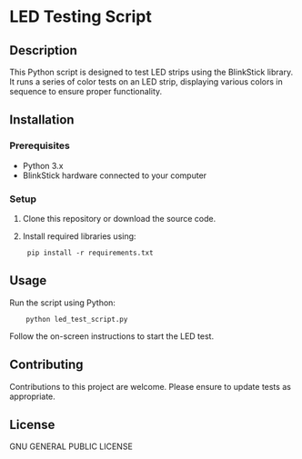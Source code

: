 # LED Testing Script

## Description
This Python script is designed to test LED strips using the BlinkStick library. It runs a series of color tests on an LED strip, displaying various colors in sequence to ensure proper functionality.

## Installation

### Prerequisites
- Python 3.x
- BlinkStick hardware connected to your computer

### Setup
1. Clone this repository or download the source code.
2. Install required libraries using:

        pip install -r requirements.txt


## Usage
Run the script using Python:

        python led_test_script.py

Follow the on-screen instructions to start the LED test.

## Contributing
Contributions to this project are welcome. Please ensure to update tests as appropriate.

## License
GNU GENERAL PUBLIC LICENSE


